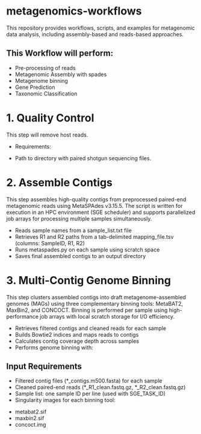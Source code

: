 # metagenomics-workflows


This repository provides workflows, scripts, and examples for metagenomic data analysis, including assembly-based and reads-based approaches.

## This Workflow will perform:

* Pre-processing of reads
* Metagenomic Assembly with spades
* Metagenome binning
* Gene Prediction
* Taxonomic Classification


# 1. Quality Control

This step will remove host reads.
* Requirements:
- Path to directory with paired shotgun sequencing files. 


# 2. Assemble Contigs 
This step assembles high-quality contigs from preprocessed paired-end metagenomic reads using MetaSPAdes v3.15.5. The script is written for execution in an HPC environment (SGE scheduler) and supports parallelized job arrays for processing multiple samples simultaneously.

* Reads sample names from a sample_list.txt file
* Retrieves R1 and R2 paths from a tab-delimited mapping_file.tsv (columns: SampleID, R1, R2)
* Runs metaspades.py on each sample using scratch space
* Saves final assembled contigs to an output directory



# 3. Multi-Contig Genome Binning

This step clusters assembled contigs into draft metagenome-assembled genomes (MAGs) using three complementary binning tools: MetaBAT2, MaxBin2, and CONCOCT. Binning is performed per sample using high-performance job arrays with local scratch storage for I/O efficiency.

* Retrieves filtered contigs and cleaned reads for each sample
* Builds Bowtie2 indices and maps reads to contigs
* Calculates contig coverage depth across samples
* Performs genome binning with:


## Input Requirements

* Filtered contig files (*_contigs.m500.fasta) for each sample
* Cleaned paired-end reads (*_R1_clean.fastq.gz, *_R2_clean.fastq.gz)
* Sample list: one sample ID per line (used with SGE_TASK_ID)
* Singularity images for each binning tool:
- metabat2.sif
- maxbin2.sif
- concoct.img

















